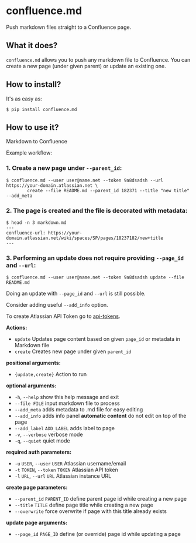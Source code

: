 # confluence.md

Push markdown files straight to a Confluence page.

## What it does?

`confluence.md` allows you to push any markdown file to Confluence. You can create
a new page (under given parent) or update an existing one.

## How to install?

It's as easy as:

```
$ pip install confluence.md
```

## How to use it?

Markdown to Confluence

Example workflow:

### 1. Create a new page under `--parent_id`:
```
$ confluence.md --user user@name.net --token 9a8dsadsh --url https://your-domain.atlassian.net \
        create --file README.md --parent_id 182371 --title "new title" --add_meta
```

### 2. The page is created and the file is decorated with metadata:
```
$ head -n 3 markdown.md
---
confluence-url: https://your-domain.atlassian.net/wiki/spaces/SP/pages/18237182/new+title
---
```

### 3. Performing an update does not require providing `--page_id` and `--url`:
```
$ confluence.md --user user@name.net --token 9a8dsadsh update --file README.md
```

Doing an update with `--page_id` and `--url` is still possible.

Consider adding useful `--add_info` option.

To create Atlassian API Token go to [api-tokens](https://id.atlassian.com/manage-profile/security/api-tokens).

**Actions:**

- `update`    		Updates page content based on given `page_id` or metadata in Markdown file
- `create`    		Creates new page under given `parent_id`

**positional arguments:**

- `{update,create}`         Action to run

**optional arguments:**

- `-h`, `--help`            show this help message and exit
- `--file FILE`             input markdown file to process
- `--add_meta`              adds metadata to .md file for easy editing
- `--add_info`              adds info panel **automatic content** do not edit on top of the page
- `--add_label` `ADD_LABEL` adds label to page
- `-v`, `--verbose`         verbose mode
- `-q`, `--quiet`           quiet mode

**required auth parameters:**

- `-u` `USER`, `--user` `USER`    Atlassian username/email
- `-t` `TOKEN`, `--token` `TOKEN` Atlassian API token
- `-l` `URL`, `--url` `URL`       Atlassian instance URL

**create page parameters:**

- `--parent_id` `PARENT_ID` define parent page id while creating a new page
- `--title` `TITLE`         define page title while creating a new page
- `--overwrite`             force overwrite if page with this title already exists

**update page arguments:**

-  `--page_id` `PAGE_ID`     define (or override) page id while updating a page